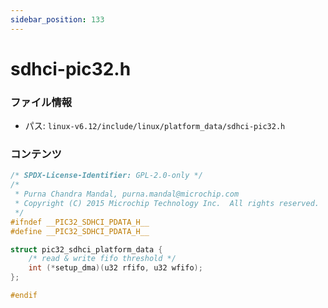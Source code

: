 ```yaml
---
sidebar_position: 133
---
```

# sdhci-pic32.h

### ファイル情報

- パス: `linux-v6.12/include/linux/platform_data/sdhci-pic32.h`

### コンテンツ

```h
/* SPDX-License-Identifier: GPL-2.0-only */
/*
 * Purna Chandra Mandal, purna.mandal@microchip.com
 * Copyright (C) 2015 Microchip Technology Inc.  All rights reserved.
 */
#ifndef __PIC32_SDHCI_PDATA_H__
#define __PIC32_SDHCI_PDATA_H__

struct pic32_sdhci_platform_data {
	/* read & write fifo threshold */
	int (*setup_dma)(u32 rfifo, u32 wfifo);
};

#endif

```
